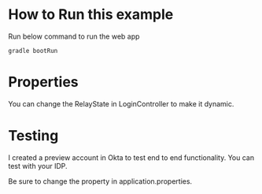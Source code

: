 
# How to Run this example

Run below command to run the web app

```
gradle bootRun
```

# Properties

You can change the RelayState in LoginController to make it dynamic.

# Testing

I created a preview account in Okta to test end to end functionality. You can test with your IDP.

Be sure to change the property in application.properties.



